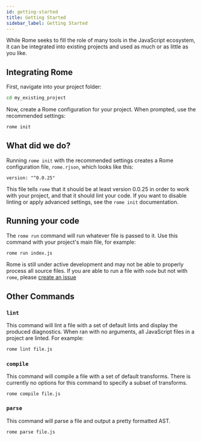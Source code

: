 ```yaml
---
id: getting-started
title: Getting Started
sidebar_label: Getting Started
---
```


While Rome seeks to fill the role of many tools in the JavaScript
ecosystem, it can be integrated into existing projects and used
as much or as little as you like.

## Integrating Rome

First, navigate into your project folder:

```bash
cd my_existing_project
```

Now, create a Rome configuration for your project. When prompted,
use the recommended settings:

```bash
rome init
```

## What did we do?

Running `rome init` with the recommended settings creates a Rome
configuration file, `rome.rjson`, which looks like this:

```rjson
version: "^0.0.25"
```

This file tells `rome` that it should be at least version 0.0.25
in order to work with your project, and that it should lint your code.
If you want to disable linting or apply advanced settings, see
the `rome init` documentation.

## Running your code

The `rome run` command will run whatever file is passed to
it. Use this command with your project's main file, for example:

```bash
rome run index.js
```

Rome is still under active development and may not be able to properly
process all source files. If you are able to run a file with `node` but
not with `rome`, please [create an issue](https://github.com/romejs/rome/issues/new?labels=bug&template=01_bug.md&title=)

## Other Commands

### `lint`

This command will lint a file with a set of default lints and display the produced diagnostics.
When ran with no arguments, all JavaScript files in a project are linted. For example:

```bash
rome lint file.js
```

### `compile`

This command will compile a file with a set of default transforms. There is currently no options for this command to specify a subset of transforms.

```
rome compile file.js
```

### `parse`

This command will parse a file and output a pretty formatted AST.

```
rome parse file.js
```
